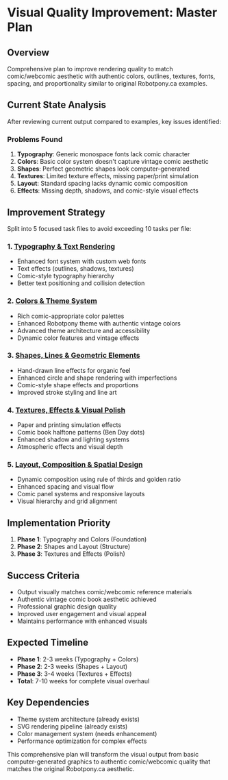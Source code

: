 # Visual Quality Improvement: Master Plan

## Overview
Comprehensive plan to improve rendering quality to match comic/webcomic aesthetic with authentic colors, outlines, textures, fonts, spacing, and proportionality similar to original Robotpony.ca examples.

## Current State Analysis
After reviewing current output compared to examples, key issues identified:

### Problems Found
1. **Typography**: Generic monospace fonts lack comic character
2. **Colors**: Basic color system doesn't capture vintage comic aesthetic  
3. **Shapes**: Perfect geometric shapes look computer-generated
4. **Textures**: Limited texture effects, missing paper/print simulation
5. **Layout**: Standard spacing lacks dynamic comic composition
6. **Effects**: Missing depth, shadows, and comic-style visual effects

## Improvement Strategy
Split into 5 focused task files to avoid exceeding 10 tasks per file:

### 1. [Typography & Text Rendering](./visual-quality-typography.md)
- Enhanced font system with custom web fonts
- Text effects (outlines, shadows, textures)
- Comic-style typography hierarchy
- Better text positioning and collision detection

### 2. [Colors & Theme System](./visual-quality-colors-themes.md)  
- Rich comic-appropriate color palettes
- Enhanced Robotpony theme with authentic vintage colors
- Advanced theme architecture and accessibility
- Dynamic color features and vintage effects

### 3. [Shapes, Lines & Geometric Elements](./visual-quality-shapes-lines.md)
- Hand-drawn line effects for organic feel
- Enhanced circle and shape rendering with imperfections
- Comic-style shape effects and proportions
- Improved stroke styling and line art

### 4. [Textures, Effects & Visual Polish](./visual-quality-textures-effects.md)
- Paper and printing simulation effects
- Comic book halftone patterns (Ben Day dots)
- Enhanced shadow and lighting systems
- Atmospheric effects and visual depth

### 5. [Layout, Composition & Spatial Design](./visual-quality-layout-composition.md)
- Dynamic composition using rule of thirds and golden ratio
- Enhanced spacing and visual flow
- Comic panel systems and responsive layouts
- Visual hierarchy and grid alignment

## Implementation Priority
1. **Phase 1**: Typography and Colors (Foundation)
2. **Phase 2**: Shapes and Layout (Structure) 
3. **Phase 3**: Textures and Effects (Polish)

## Success Criteria
- Output visually matches comic/webcomic reference materials
- Authentic vintage comic book aesthetic achieved
- Professional graphic design quality
- Improved user engagement and visual appeal
- Maintains performance with enhanced visuals

## Expected Timeline
- **Phase 1**: 2-3 weeks (Typography + Colors)
- **Phase 2**: 2-3 weeks (Shapes + Layout)  
- **Phase 3**: 3-4 weeks (Textures + Effects)
- **Total**: 7-10 weeks for complete visual overhaul

## Key Dependencies
- Theme system architecture (already exists)
- SVG rendering pipeline (already exists)
- Color management system (needs enhancement)
- Performance optimization for complex effects

This comprehensive plan will transform the visual output from basic computer-generated graphics to authentic comic/webcomic quality that matches the original Robotpony.ca aesthetic.